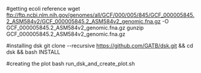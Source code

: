 #getting ecoli reference
wget ftp://ftp.ncbi.nlm.nih.gov/genomes/all/GCF/000/005/845/GCF_000005845.2_ASM584v2/GCF_000005845.2_ASM584v2_genomic.fna.gz -O GCF_000005845.2_ASM584v2_genomic.fna.gz
gunzip GCF_000005845.2_ASM584v2_genomic.fna.gz

#installing dsk
git clone --recursive https://github.com/GATB/dsk.git && cd dsk && bash INSTALL

#creating the plot
bash run_dsk_and_create_plot.sh
